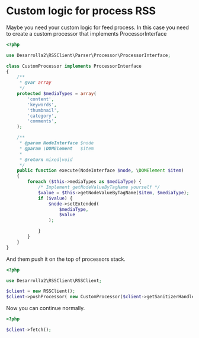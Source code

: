 # Custom logic for process RSS

Maybe you need your custom logic for feed process. In this case you need to create a custom processor that implements
ProcessorInterface

``` php
<?php

use Desarrolla2\RSSClient\Parser\Processor\ProcessorInterface;

class CustomProcessor implements ProcessorInterface
{
    /**
     * @var array
     */
    protected $mediaTypes = array(
        'content',
        'keywords',
        'thumbnail',
        'category',
        'comments',
    );

    /**
     * @param NodeInterface $node
     * @param \DOMElement   $item
     *
     * @return mixed|void
     */
    public function execute(NodeInterface $node, \DOMElement $item)
    {
        foreach ($this->mediaTypes as $mediaType) {
            /* Implement getNodeValueByTagName yourself */
            $value = $this->getNodeValueByTagName($item, $mediaType);
            if ($value) {
                $node->setExtended(
                    $mediaType,
                    $value
                );

            }
        }
    }
}

```

And them push it on the top of processors stack.

``` php
<?php

use Desarrolla2\RSSClient\RSSClient;

$client = new RSSClient();
$client->pushProcessor( new CustomProcessor($client->getSanitizerHandler()));

```

Now you can continue normally.

``` php
<?php

$client->fetch();

```


